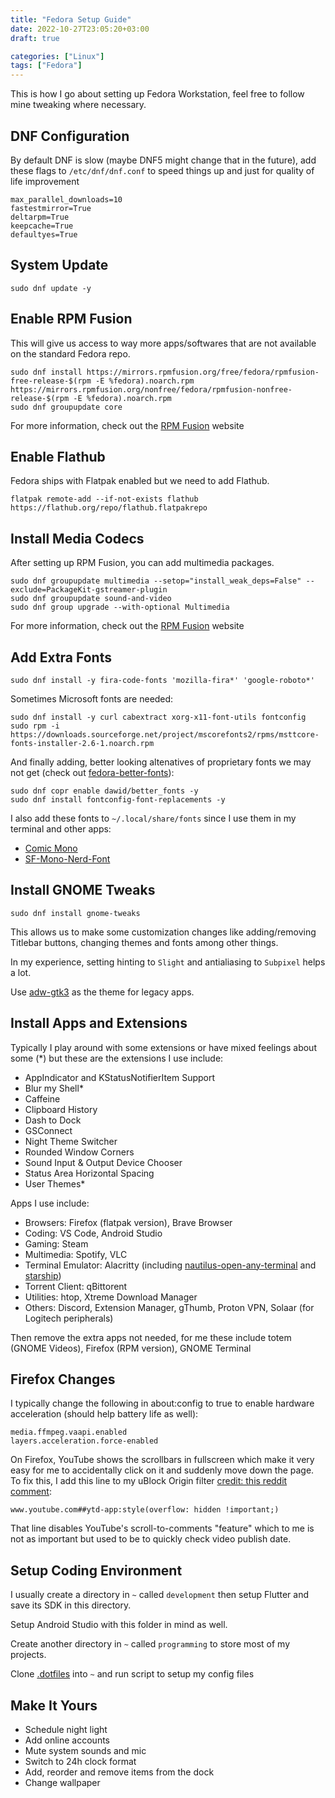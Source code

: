 ```yaml
---
title: "Fedora Setup Guide"
date: 2022-10-27T23:05:20+03:00
draft: true

categories: ["Linux"]
tags: ["Fedora"]
---
```


This is how I go about setting up Fedora Workstation, feel free to follow mine tweaking where necessary.
<!--more-->

## DNF Configuration

By default DNF is slow (maybe DNF5 might change that in the future), add these flags to `/etc/dnf/dnf.conf` to speed things up and just for quality of life improvement

```text
max_parallel_downloads=10
fastestmirror=True
deltarpm=True
keepcache=True
defaultyes=True
```

## System Update

```text
sudo dnf update -y
```

## Enable RPM Fusion

This will give us access to way more apps/softwares that are not available on the standard Fedora repo.

```text
sudo dnf install https://mirrors.rpmfusion.org/free/fedora/rpmfusion-free-release-$(rpm -E %fedora).noarch.rpm https://mirrors.rpmfusion.org/nonfree/fedora/rpmfusion-nonfree-release-$(rpm -E %fedora).noarch.rpm
sudo dnf groupupdate core
```

For more information, check out the [RPM Fusion] website

## Enable Flathub

Fedora ships with Flatpak enabled but we need to add Flathub.

```text
flatpak remote-add --if-not-exists flathub https://flathub.org/repo/flathub.flatpakrepo
```

## Install Media Codecs

After setting up RPM Fusion, you can add multimedia packages.

```text
sudo dnf groupupdate multimedia --setop="install_weak_deps=False" --exclude=PackageKit-gstreamer-plugin
sudo dnf groupupdate sound-and-video
sudo dnf group upgrade --with-optional Multimedia
```

For more information, check out the [RPM Fusion] website

## Add Extra Fonts

```text
sudo dnf install -y fira-code-fonts 'mozilla-fira*' 'google-roboto*'
```

Sometimes Microsoft fonts are needed:

```text
sudo dnf install -y curl cabextract xorg-x11-font-utils fontconfig
sudo rpm -i https://downloads.sourceforge.net/project/mscorefonts2/rpms/msttcore-fonts-installer-2.6-1.noarch.rpm
```

And finally adding, better looking altenatives of proprietary fonts we may not get (check out [fedora-better-fonts]):

```text
sudo dnf copr enable dawid/better_fonts -y
sudo dnf install fontconfig-font-replacements -y
```

I also add these fonts to `~/.local/share/fonts` since I use them in my terminal and other apps:

- [Comic Mono]
- [SF-Mono-Nerd-Font]

## Install GNOME Tweaks

```text
sudo dnf install gnome-tweaks
```

This allows us to make some customization changes like adding/removing Titlebar buttons, changing themes and fonts among other things.

In my experience, setting hinting to `Slight` and antialiasing to `Subpixel` helps a lot.

Use [adw-gtk3] as the theme for legacy apps.

## Install Apps and Extensions

Typically I play around with some extensions or have mixed feelings about some (*) but these are the extensions I use include:

- AppIndicator and KStatusNotifierItem Support
- Blur my Shell*
- Caffeine
- Clipboard History
- Dash to Dock
- GSConnect
- Night Theme Switcher
- Rounded Window Corners
- Sound Input & Output Device Chooser
- Status Area Horizontal Spacing
- User Themes*

Apps I use include:

- Browsers: Firefox (flatpak version), Brave Browser
- Coding: VS Code, Android Studio
- Gaming: Steam
- Multimedia: Spotify, VLC
- Terminal Emulator: Alacritty (including [nautilus-open-any-terminal] and [starship])
- Torrent Client: qBittorent
- Utilities: htop, Xtreme Download Manager
- Others: Discord, Extension Manager, gThumb, Proton VPN, Solaar (for Logitech peripherals)

Then remove the extra apps not needed, for me these include totem (GNOME Videos), Firefox (RPM version), GNOME Terminal

## Firefox Changes

I typically change the following in about:config to true to enable hardware acceleration (should help battery life as well):

`media.ffmpeg.vaapi.enabled` <br>
`layers.acceleration.force-enabled`

On Firefox, YouTube shows the scrollbars in fullscreen which make it very easy for me to accidentally click on it and suddenly move down the page. To fix this, I add this line to my uBlock Origin filter [credit: this reddit comment]:

```text
www.youtube.com##ytd-app:style(overflow: hidden !important;)
```

That line disables YouTube's scroll-to-comments "feature" which to me is not as important but used to be to quickly check video publish date.

## Setup Coding Environment

I usually create a directory in `~` called `development` then setup Flutter and save its SDK in this directory.

Setup Android Studio with this folder in mind as well.

Create another directory in `~` called `programming` to store most of my projects.

Clone [.dotfiles] into `~` and run script to setup my config files

## Make It Yours

- Schedule night light
- Add online accounts
- Mute system sounds and mic
- Switch to 24h clock format
- Add, reorder and remove items from the dock
- Change wallpaper

<!-- Links - place alphabetically -->

[adw-gtk3]: https://github.com/lassekongo83/adw-gtk3
[comic mono]: https://github.com/dtinth/comic-mono-font
[credit: this reddit comment]:https://www.reddit.com/r/firefox/comments/lija24/comment/gph104v/?utm_source=share&utm_medium=web2x&context=3
[.dotfiles]: https://github.com/insidemordecai/.dotfiles
[fedora-better-fonts]: https://github.com/silenc3r/fedora-better-fonts
[nautilus-open-any-terminal]: https://github.com/Stunkymonkey/nautilus-open-any-terminal
[rpm fusion]: https://rpmfusion.org/Configuration
[sf-mono-nerd-font]: https://github.com/epk/SF-Mono-Nerd-Font
[starship]: https://starship.rs/